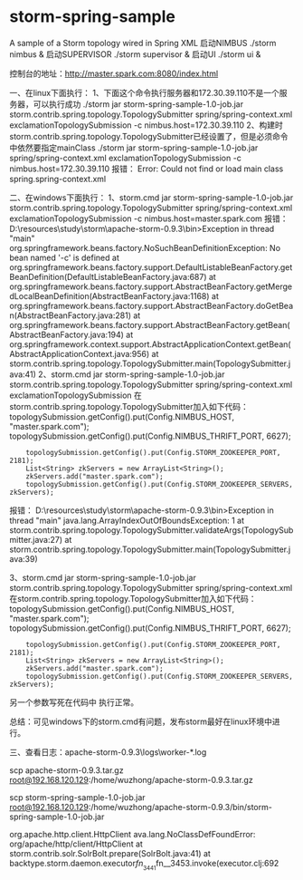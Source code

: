 storm-spring-sample
===================

A sample of a Storm topology wired in Spring XML
启动NIMBUS
./storm nimbus &
启动SUPERVISOR
./storm supervisor &
启动UI
./storm ui &

控制台的地址：http://master.spark.com:8080/index.html

一、在linux下面执行：
1、下面这个命令执行服务器和172.30.39.110不是一个服务器，可以执行成功
./storm jar storm-spring-sample-1.0-job.jar storm.contrib.spring.topology.TopologySubmitter spring/spring-context.xml exclamationTopologySubmission -c nimbus.host=172.30.39.110
2、构建时<mainClass>storm.contrib.spring.topology.TopologySubmitter</mainClass>已经设置了，但是必须命令中依然要指定mainClass
./storm jar storm-spring-sample-1.0-job.jar spring/spring-context.xml exclamationTopologySubmission -c nimbus.host=172.30.39.110
报错：
Error: Could not find or load main class spring.spring-context.xml


二、在windows下面执行：
1、storm.cmd jar storm-spring-sample-1.0-job.jar storm.contrib.spring.topology.TopologySubmitter spring/spring-context.xml exclamationTopologySubmission -c nimbus.host=master.spark.com
报错：
D:\resources\study\storm\apache-storm-0.9.3\bin>Exception in thread "main" org.springframework.beans.factory.NoSuchBeanDefinitionException: No bean named '-c' is defined
        at org.springframework.beans.factory.support.DefaultListableBeanFactory.getBeanDefinition(DefaultListableBeanFactory.java:687)
        at org.springframework.beans.factory.support.AbstractBeanFactory.getMergedLocalBeanDefinition(AbstractBeanFactory.java:1168)
        at org.springframework.beans.factory.support.AbstractBeanFactory.doGetBean(AbstractBeanFactory.java:281)
        at org.springframework.beans.factory.support.AbstractBeanFactory.getBean(AbstractBeanFactory.java:194)
        at org.springframework.context.support.AbstractApplicationContext.getBean(AbstractApplicationContext.java:956)
        at storm.contrib.spring.topology.TopologySubmitter.main(TopologySubmitter.java:41)
2、storm.cmd jar storm-spring-sample-1.0-job.jar storm.contrib.spring.topology.TopologySubmitter spring/spring-context.xml exclamationTopologySubmission
在storm.contrib.spring.topology.TopologySubmitter加入如下代码：
        topologySubmission.getConfig().put(Config.NIMBUS_HOST, "master.spark.com");
        topologySubmission.getConfig().put(Config.NIMBUS_THRIFT_PORT, 6627);

        topologySubmission.getConfig().put(Config.STORM_ZOOKEEPER_PORT, 2181);
        List<String> zkServers = new ArrayList<String>();
        zkServers.add("master.spark.com");
        topologySubmission.getConfig().put(Config.STORM_ZOOKEEPER_SERVERS, zkServers);
报错：
D:\resources\study\storm\apache-storm-0.9.3\bin>Exception in thread "main" java.lang.ArrayIndexOutOfBoundsException: 1
        at storm.contrib.spring.topology.TopologySubmitter.validateArgs(TopologySubmitter.java:27)
        at storm.contrib.spring.topology.TopologySubmitter.main(TopologySubmitter.java:39)

3、storm.cmd jar storm-spring-sample-1.0-job.jar storm.contrib.spring.topology.TopologySubmitter spring/spring-context.xml
在storm.contrib.spring.topology.TopologySubmitter加入如下代码：
        topologySubmission.getConfig().put(Config.NIMBUS_HOST, "master.spark.com");
        topologySubmission.getConfig().put(Config.NIMBUS_THRIFT_PORT, 6627);

        topologySubmission.getConfig().put(Config.STORM_ZOOKEEPER_PORT, 2181);
        List<String> zkServers = new ArrayList<String>();
        zkServers.add("master.spark.com");
        topologySubmission.getConfig().put(Config.STORM_ZOOKEEPER_SERVERS, zkServers);
另一个参数写死在代码中
执行正常。

总结：可见windows下的storm.cmd有问题，发布storm最好在linux环境中进行。



三、查看日志：apache-storm-0.9.3\logs\worker-*.log


scp apache-storm-0.9.3.tar.gz  root@192.168.120.129:/home/wuzhong/apache-storm-0.9.3.tar.gz

scp storm-spring-sample-1.0-job.jar  root@192.168.120.129:/home/wuzhong/apache-storm-0.9.3/bin/storm-spring-sample-1.0-job.jar

org.apache.http.client.HttpClient
ava.lang.NoClassDefFoundError: org/apache/http/client/HttpClient at storm.contrib.solr.SolrBolt.prepare(SolrBolt.java:41) at backtype.storm.daemon.executor$fn__3441$fn__3453.invoke(executor.clj:692

